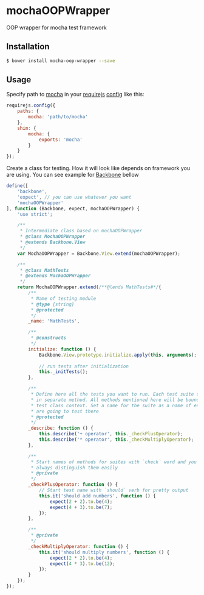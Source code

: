 # mochaOOPWrapper
OOP wrapper for mocha test framework

## Installation
```bash
$ bower install mocha-oop-wrapper --save
```

## Usage
Specify path to [mocha](http://mochajs.org/) in your [requirejs](http://requirejs.org/) [config](http://requirejs.org/docs/api.html#config-shim) like this:
```js
requirejs.config({
    paths: {
        mocha: 'path/to/mocha'
    },
    shim: {
        mocha: {
            exports: 'mocha'
        }
    }
});
```
Create a class for testing. How it will look like depends on framework you are using. You can see example for [Backbone](http://backbonejs.org/) bellow
```js
define([
    'backbone',
    'expect', // you can use whatever you want
    'mochaOOPWrapper'
], function (Backbone, expect, mochaOOPWrapper) {
    'use strict';

    /**
     * Intermediate class based on mochaOOPWrapper
     * @class MochaOOPWrapper
     * @extends Backbone.View
     */
    var MochaOOPWrapper = Backbone.View.extend(mochaOOPWrapper);

    /**
     * @class MathTests
     * @extends MochaOOPWrapper
     */
    return MochaOOPWrapper.extend(/**@lends MathTests#*/{
        /**
         * Name of testing module
         * @type {string}
         * @protected
         */
        _name: 'MathTests',

        /**
         * @constructs
         */
        initialize: function () {
            Backbone.View.prototype.initialize.apply(this, arguments);
            
            // run tests after initialization
            this._initTests();
        },

        /**
         * Define here all the tests you want to run. Each test suite should be 
         * in separate method. All methods mentioned here will be bound to the 
         * test class context. Set a name for the suite as a name of entity you
         * are going to test there
         * @protected
         */
        _describe: function () {
            this.describe('+ operator', this._checkPlusOperator);
            this.describe('* operator', this._checkMultiplyOperator);
        },

        /**
         * Start names of methods for suites with `check` word and you will 
         * always distinguish them easily  
         * @private
         */
        _checkPlusOperator: function () {
            // Start test name with `should` verb for pretty output
            this.it('should add numbers', function () {
                expect(2 + 2).to.be(4);
                expect(4 + 3).to.be(7);
            });
        },

        /**
         * @private
         */
        _checkMultiplyOperator: function () {
            this.it('should multiply numbers', function () {
                expect(2 * 2).to.be(4);
                expect(4 * 3).to.be(12);
            });
        }
    });
});

```
